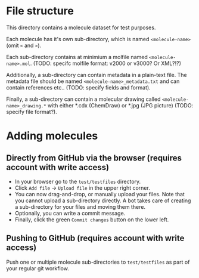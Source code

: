 # File structure

This directory contains a molecule dataset for test purposes.

Each molecule has it's own sub-directory, which is named `<molecule-name>` (omit `<` and `>`).

Each sub-directory contains at minimium a molfile named `<molecule-name>.mol`. (TODO: specifc molfile format: v2000 or v3000? Or XML?!?)

Additionally, a sub-directory can contain metadata in a plain-text file. The metadata file
should be named `<molecule-name>_metadata.txt` and can contain references etc.. (TODO: specify fields and format).

Finally, a sub-directory can contain a molecular drawing called `<molecule-name>_drawing.*` with either *.cdx (ChemDraw) or *.jpg (JPG picture) (TODO: specify file format?).

# Adding molecules

## Directly from GitHub via the browser (requires account with write access)
* In your browser go to the `test/testfiles` directory.
* Click `Add file` -> `Upload file` in the upper right corner.
* You can now drag-and-drop, or manually upload your files. Note that you cannot upload a sub-directory directly. A bot takes care of creating a sub-directory for your files and moving them there.
* Optionally, you can write a commit message.
* Finally, click the green `Commit changes` button on the lower left.

## Pushing to GitHub (requires account with write access)
Push one or multiple molecule sub-directories to `test/testfiles` as part of your regular git workflow.
